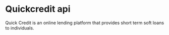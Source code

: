 # Quickcredit api

Quick Credit is an online lending platform that provides short term soft loans to individuals.